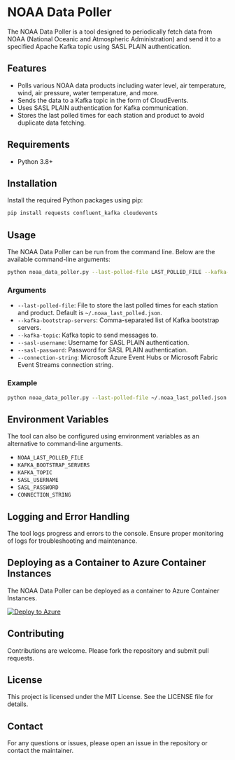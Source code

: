 # NOAA Data Poller

The NOAA Data Poller is a tool designed to periodically fetch data from NOAA (National Oceanic and Atmospheric Administration) and send it to a specified Apache Kafka topic using SASL PLAIN authentication.

## Features

- Polls various NOAA data products including water level, air temperature, wind, air pressure, water temperature, and more.
- Sends the data to a Kafka topic in the form of CloudEvents.
- Uses SASL PLAIN authentication for Kafka communication.
- Stores the last polled times for each station and product to avoid duplicate data fetching.

## Requirements

- Python 3.8+

## Installation

Install the required Python packages using pip:

```sh
pip install requests confluent_kafka cloudevents
```

## Usage

The NOAA Data Poller can be run from the command line. Below are the available command-line arguments:

```sh
python noaa_data_poller.py --last-polled-file LAST_POLLED_FILE --kafka-bootstrap-servers KAFKA_BOOTSTRAP_SERVERS --kafka-topic KAFKA_TOPIC --sasl-username SASL_USERNAME --sasl-password SASL_PASSWORD --connection-string CONNECTION_STRING
```

### Arguments

- `--last-polled-file`: File to store the last polled times for each station and product. Default is `~/.noaa_last_polled.json`.
- `--kafka-bootstrap-servers`: Comma-separated list of Kafka bootstrap servers.
- `--kafka-topic`: Kafka topic to send messages to.
- `--sasl-username`: Username for SASL PLAIN authentication.
- `--sasl-password`: Password for SASL PLAIN authentication.
- `--connection-string`: Microsoft Azure Event Hubs or Microsoft Fabric Event Streams connection string.

### Example

```sh
python noaa_data_poller.py --last-polled-file ~/.noaa_last_polled.json --kafka-bootstrap-servers your.kafka.server:9093 --kafka-topic noaa-data --sasl-username your_username --sasl-password your_password
```

## Environment Variables

The tool can also be configured using environment variables as an alternative to command-line arguments.

- `NOAA_LAST_POLLED_FILE`
- `KAFKA_BOOTSTRAP_SERVERS`
- `KAFKA_TOPIC`
- `SASL_USERNAME`
- `SASL_PASSWORD`
- `CONNECTION_STRING`

## Logging and Error Handling

The tool logs progress and errors to the console. Ensure proper monitoring of logs for troubleshooting and maintenance.


##  Deploying as a Container to Azure Container Instances

The NOAA Data Poller can be deployed as a container to Azure Container Instances. 

[![Deploy to Azure](https://aka.ms/deploytoazurebutton)](https://portal.azure.com/#create/Microsoft.Template/uri/https%3A%2F%2Fraw.githubusercontent.com%2Fclemensv%2real-time-sources%2Fmain%2Fnoaa%2Fazure-template.json)

## Contributing

Contributions are welcome. Please fork the repository and submit pull requests.

## License

This project is licensed under the MIT License. See the LICENSE file for details.

## Contact

For any questions or issues, please open an issue in the repository or contact the maintainer.

